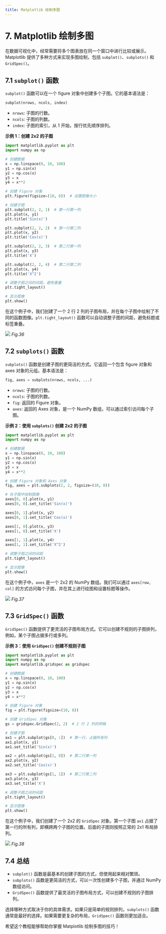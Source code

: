 ```yaml
---
title: Matplotlib 绘制多图
---
```



# 7. Matplotlib 绘制多图

在数据可视化中，经常需要将多个图表放在同一个窗口中进行比较或展示。Matplotlib 提供了多种方式来实现多图绘制，包括 `subplot()`、`subplots()` 和 `GridSpec()`。

## 7.1 `subplot()` 函数

`subplot()` 函数可以在一个 figure 对象中创建多个子图。它的基本语法是：

```python
subplot(nrows, ncols, index)
```

- `nrows`: 子图的行数。
- `ncols`: 子图的列数。
- `index`: 子图的索引，从 1 开始，按行优先顺序排列。

**示例 1：创建 2x2 的子图**

```python
import matplotlib.pyplot as plt
import numpy as np

# 创建数据
x = np.linspace(0, 10, 100)
y1 = np.sin(x)
y2 = np.cos(x)
y3 = x
y4 = x**2

# 创建 Figure 对象
plt.figure(figsize=(10, 8))  # 设置图像大小

# 创建子图
plt.subplot(2, 2, 1)  # 第一行第一列
plt.plot(x, y1)
plt.title('Sin(x)')

plt.subplot(2, 2, 2)  # 第一行第二列
plt.plot(x, y2)
plt.title('Cos(x)')

plt.subplot(2, 2, 3)  # 第二行第一列
plt.plot(x, y3)
plt.title('X')

plt.subplot(2, 2, 4)  # 第二行第二列
plt.plot(x, y4)
plt.title('X^2')

# 调整子图之间的间距，避免重叠
plt.tight_layout()

# 显示图像
plt.show()
```

在这个例子中，我们创建了一个 2 行 2 列的子图布局，并在每个子图中绘制了不同的函数图像。`plt.tight_layout()` 函数可以自动调整子图的间距，避免标题或标签重叠。


![](/36.png)
*Fig.36*

## 7.2 `subplots()` 函数

`subplots()` 函数是创建子图的更简洁的方式。它返回一个包含 figure 对象和 axes 对象的元组。基本语法是：

```python
fig, axes = subplots(nrows, ncols, ...)
```

- `nrows`: 子图的行数。
- `ncols`: 子图的列数。
- `fig`: 返回的 Figure 对象。
- `axes`: 返回的 Axes 对象，是一个 NumPy 数组，可以通过索引访问每个子图。

**示例 2：使用 `subplots()` 创建 2x2 的子图**

```python
import matplotlib.pyplot as plt
import numpy as np

# 创建数据
x = np.linspace(0, 10, 100)
y1 = np.sin(x)
y2 = np.cos(x)
y3 = x
y4 = x**2

# 创建 Figure 对象和 Axes 对象
fig, axes = plt.subplots(2, 2, figsize=(10, 8))

# 在子图中绘制图像
axes[0, 0].plot(x, y1)
axes[0, 0].set_title('Sin(x)')

axes[0, 1].plot(x, y2)
axes[0, 1].set_title('Cos(x)')

axes[1, 0].plot(x, y3)
axes[1, 0].set_title('X')

axes[1, 1].plot(x, y4)
axes[1, 1].set_title('X^2')

# 调整子图之间的间距
plt.tight_layout()

# 显示图像
plt.show()
```

在这个例子中，`axes` 是一个 2x2 的 NumPy 数组。我们可以通过 `axes[row, col]` 的方式访问每个子图，并在其上进行绘图和设置标题等操作。

![](/37.png)
*Fig.37*

## 7.3 `GridSpec()` 函数

`GridSpec()` 函数提供了更灵活的子图布局方式。它可以创建不规则的子图排列，例如，某个子图占据多行或多列。

**示例 3：使用 `GridSpec()` 创建不规则子图**

```python
import matplotlib.pyplot as plt
import numpy as np
import matplotlib.gridspec as gridspec

# 创建数据
x = np.linspace(0, 10, 100)
y1 = np.sin(x)
y2 = np.cos(x)
y3 = x
y4 = x**2

# 创建 Figure 对象
fig = plt.figure(figsize=(10, 8))

# 创建 GridSpec 对象
gs = gridspec.GridSpec(2, 2)  # 2 行 2 列的网格

# 创建子图
ax1 = plt.subplot(gs[0, :])  # 第一行，占据所有列
ax1.plot(x, y1)
ax1.set_title('Sin(x)')

ax2 = plt.subplot(gs[1, 0])  # 第二行第一列
ax2.plot(x, y2)
ax2.set_title('Cos(x)')

ax3 = plt.subplot(gs[1, 1])  # 第二行第二列
ax3.plot(x, y3)
ax3.set_title('X')

# 调整子图之间的间距
plt.tight_layout()

# 显示图像
plt.show()
```

在这个例子中，我们创建了一个 2x2 的 `GridSpec` 对象。第一个子图 `ax1` 占据了第一行的所有列，即横跨两个子图的位置。后面的子图则按照正常的 2x1 布局排列。

![](/38.png)
*Fig.38*

## 7.4 总结

- `subplot()` 函数是最基本的创建子图的方式，但使用起来相对繁琐。
- `subplots()` 函数是更简洁的方式，可以一次性创建多个子图，并通过 NumPy 数组访问。
- `GridSpec()` 函数提供了最灵活的子图布局方式，可以创建不规则的子图排列。

选择哪种方式取决于你的具体需求。如果只是简单的规则排列，`subplots()` 函数通常是最好的选择。如果需要更复杂的布局，`GridSpec()` 函数则更加适合。

希望这个教程能够帮助你掌握 Matplotlib 绘制多图的技巧！